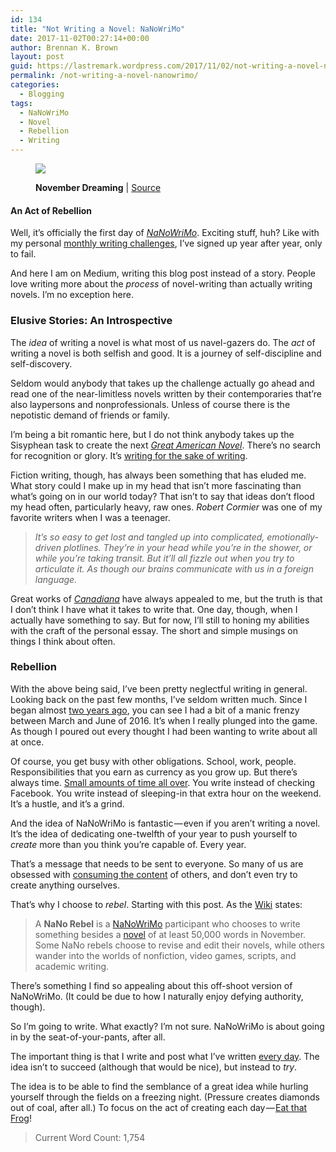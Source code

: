 ```yaml
---
id: 134
title: "Not Writing a Novel: NaNoWriMo"
date: 2017-11-02T00:27:14+00:00
author: Brennan K. Brown
layout: post
guid: https://lastremark.wordpress.com/2017/11/02/not-writing-a-novel-nanowrimo/
permalink: /not-writing-a-novel-nanowrimo/
categories:
  - Blogging
tags:
  - NaNoWriMo
  - Novel
  - Rebellion
  - Writing
---
```


<figure class="wp-caption">

<img data-width="1024" data-height="768" src="https://cdn-images-1.medium.com/max/2560/1*fkClGWc2ifosLfxVGOOYuw.jpeg" /> <figcaption class="wp-caption-text"><b>November Dreaming</b> | <a href="https://www.flickr.com/photos/mpclemens/2944479527" target="_blank" rel="noopener noreferrer">Source</a></figcaption></figure>

#### An Act of Rebellion

<span>W</span>ell, it’s officially the first day of <a href="https://nanowrimo.org/" target="_blank" rel="noopener noreferrer"><em>NaNoWriMo</em></a>. Exciting stuff, huh? Like with my personal <a href="https://medium.com/@brennanbrown/16-rules-of-journaling-i-ve-learned-after-5-years-2b70dbac4328" target="_blank" rel="noopener noreferrer">monthly writing challenges</a>, I’ve signed up year after year, only to fail.

And here I am on Medium, writing this blog post instead of a story. People love writing more about the _process_ of novel-writing than actually writing novels. I’m no exception here.

<!--more-->

### Elusive Stories: An Introspective

<span>T</span>he _idea_ of writing a novel is what most of us navel-gazers do. The _act_ of writing a novel is both selfish and good. It is a journey of self-discipline and self-discovery.

Seldom would anybody that takes up the challenge actually go ahead and read one of the near-limitless novels written by their contemporaries that’re also laypersons and nonprofessionals. Unless of course there is the nepotistic demand of friends or family.

I’m being a bit romantic here, but I do not think anybody takes up the Sisyphean task to create the next <a href="http://utc.iath.virginia.edu/articles/n2ar39at.html" target="_blank" rel="noopener noreferrer"><em>Great American Novel</em></a>. There’s no search for recognition or glory. It’s <a href="https://medium.com/@brennanbrown/why-write-500f8ab18f6a" target="_blank" rel="noopener noreferrer">writing for the sake of writing</a>.

Fiction writing, though, has always been something that has eluded me. What story could I make up in my head that isn’t more fascinating than what’s going on in our world today? That isn’t to say that ideas don’t flood my head often, particularly heavy, raw ones. _Robert Cormier_ was one of my favorite writers when I was a teenager.

> _It’s so easy to get lost and tangled up into complicated, emotionally-driven plotlines. They’re in your head while you’re in the shower, or while you’re taking transit. But it’ll all fizzle out when you try to articulate it. As though our brains communicate with us in a foreign language._

Great works of <a href="http://www.canadiana.ca/" target="_blank" rel="noopener noreferrer"><em>Canadiana</em></a> have always appealed to me, but the truth is that I don’t think I have what it takes to write that. One day, though, when I actually have something to say. But for now, I’ll still to honing my abilities with the craft of the personal essay. The short and simple musings on things I think about often.

### Rebellion

<span>W</span>ith the above being said, I’ve been pretty neglectful writing in general. Looking back on the past few months, I’ve seldom written much. Since I began almost <a href="https://www.beeminder.com/brennanbrown/blogging" target="_blank" rel="noopener noreferrer">two years ago</a>, you can see I had a bit of a manic frenzy between March and June of 2016. It’s when I really plunged into the game. As though I poured out every thought I had been wanting to write about all at once.

Of course, you get busy with other obligations. School, work, people. Responsibilities that you earn as currency as you grow up. But there’s always time. <a href="https://medium.com/@brennanbrown/usage-of-wiggle-room-91cbaf335ead" target="_blank" rel="noopener noreferrer">Small amounts of time all over</a>. You write instead of checking Facebook. You write instead of sleeping-in that extra hour on the weekend. It’s a hustle, and it’s a grind.

And the idea of NaNoWriMo is fantastic — even if you aren’t writing a novel. It’s the idea of dedicating one-twelfth of your year to push yourself to _create_ more than you think you’re capable of. Every year.

That’s a message that needs to be sent to everyone. So many of us are obsessed with <a href="https://medium.com/@brennanbrown/on-second-thought-c915319d8516" target="_blank" rel="noopener noreferrer">consuming the content</a> of others, and don’t even try to create anything ourselves.

That’s why I choose to _rebel_. Starting with this post. As the <a href="http://www.wikiwrimo.org/wiki/NaNo_Rebel" target="_blank" rel="noopener noreferrer">Wiki</a> states:

> A <b>NaNo Rebel</b> is a <a href="http://www.wikiwrimo.org/wiki/National_Novel_Writing_Month" title="National Novel Writing Month" target="_blank" rel="noopener noreferrer">NaNoWriMo</a> participant who chooses to write something besides a <a href="http://www.wikiwrimo.org/wiki/Novel" title="Novel" target="_blank" rel="noopener noreferrer">novel</a> of at least 50,000 words in November. Some NaNo rebels choose to revise and edit their novels, while others wander into the worlds of nonfiction, video games, scripts, and academic writing.

There’s something I find so appealing about this off-shoot version of NaNoWriMo. (It could be due to how I naturally enjoy defying authority, though).

So I’m going to write. What exactly? I’m not sure. NaNoWriMo is about going in by the seat-of-your-pants, after all.

The important thing is that I write and post what I’ve written <a href="https://medium.com/@brennanbrown/posting-every-day-a57285388029" target="_blank" rel="noopener noreferrer">every day</a>. The idea isn’t to succeed (although that would be nice), but instead to _try_.

The idea is to be able to find the semblance of a great idea while hurling yourself through the fields on a freezing night. (Pressure creates diamonds out of coal, after all.) To focus on the act of creating each day — <a href="https://www.toodledo.com/info/frog-infographic.php" target="_blank" rel="noopener noreferrer">Eat that Frog</a>!

> Current Word Count: 1,754
